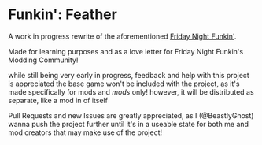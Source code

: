 # Funkin': Feather
A work in progress rewrite of the aforementioned [Friday Night Funkin'](https://github.com/ninjamuffin99/Funkin).

Made for learning purposes and as a love letter for Friday Night Funkin's Modding Community!

while still being very early in progress, feedback and help with this project is appreciated
the base game won't be included with the project, as it's made specifically for mods and *mods* only!
however, it will be distributed as separate, like a mod in of itself

Pull Requests and new Issues are greatly appreciated, as I (@BeastlyGhost) wanna push the project further until it's in a useable state for both me and mod creators that may make use of the project!